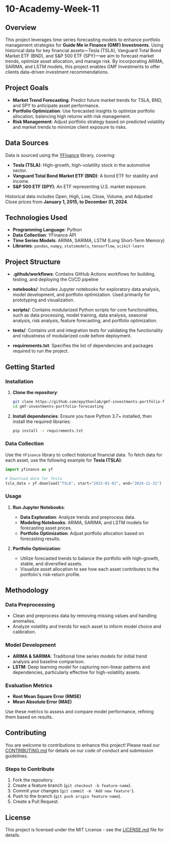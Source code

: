 # 10-Academy-Week-11

## Overview

This project leverages time series forecasting models to enhance portfolio management strategies for **Guide Me in Finance (GMF) Investments**. Using historical data for key financial assets—Tesla (TSLA), Vanguard Total Bond Market ETF (BND), and S&P 500 ETF (SPY)—we aim to forecast market trends, optimize asset allocation, and manage risk. By incorporating ARIMA, SARIMA, and LSTM models, this project enables GMF Investments to offer clients data-driven investment recommendations.

## Project Goals

- **Market Trend Forecasting**: Predict future market trends for TSLA, BND, and SPY to anticipate asset performance.
- **Portfolio Optimization**: Use forecasted insights to optimize portfolio allocation, balancing high returns with risk management.
- **Risk Management**: Adjust portfolio strategy based on predicted volatility and market trends to minimize client exposure to risks.

## Data Sources

Data is sourced using the [YFinance](https://pypi.org/project/yfinance/) library, covering:

- **Tesla (TSLA)**: High-growth, high-volatility stock in the automotive sector.
- **Vanguard Total Bond Market ETF (BND)**: A bond ETF for stability and income.
- **S&P 500 ETF (SPY)**: An ETF representing U.S. market exposure.

Historical data includes Open, High, Low, Close, Volume, and Adjusted Close prices from **January 1, 2015, to December 31, 2024**.

## Technologies Used

- **Programming Language**: Python
- **Data Collection**: YFinance API
- **Time Series Models**: ARIMA, SARIMA, LSTM (Long Short-Term Memory)
- **Libraries**: `pandas`, `numpy`, `statsmodels`, `tensorflow`, `scikit-learn`

## Project Structure

- **.github/workflows**: Contains GitHub Actions workflows for building, testing, and deploying the CI/CD pipeline

- **notebooks/**: Includes Jupyter notebooks for exploratory data analysis, model development, and portfolio optimization. Used primarily for prototyping and visualization.

- **scripts/**: Contains modularized Python scripts for core functionalities, such as data processing, model training, data analysis, seasonal analysis, risk analysis, feature forecasting, and portfolio optimization.

- **tests/**: Contains unit and integration tests for validating the functionality and robustness of modularized code before deployment.

- **requirements.txt**: Specifies the list of dependencies and packages required to run the project.

## Getting Started

### Installation

1. **Clone the repository**:

   ```bash
   git clone https://github.com/epythonlab/gmf-investments-portfolio-forecasting.git
   cd gmf-investments-portfolio-forecasting
   ```

2. **Install dependencies**:
   Ensure you have Python 3.7+ installed, then install the required libraries:

   ```bash
   pip install -r requirements.txt
   ```

### Data Collection

Use the `YFinance` library to collect historical financial data. To fetch data for each asset, use the following example for **Tesla (TSLA)**:

```python
import yfinance as yf

# Download data for Tesla
tsla_data = yf.download("TSLA", start="2015-01-01", end="2024-12-31")
```

### Usage

1. **Run Jupyter Notebooks**:
   - **Data Exploration**: Analyze trends and preprocess data.
   - **Modeling Notebooks**: ARIMA, SARIMA, and LSTM models for forecasting asset prices.
   - **Portfolio Optimization**: Adjust portfolio allocation based on forecasting results.

2. **Portfolio Optimization**:
   - Utilize forecasted trends to balance the portfolio with high-growth, stable, and diversified assets.
   - Visualize asset allocation to see how each asset contributes to the portfolio's risk-return profile.

## Methodology

### Data Preprocessing

- Clean and preprocess data by removing missing values and handling anomalies.
- Analyze volatility and trends for each asset to inform model choice and calibration.

### Model Development

- **ARIMA & SARIMA**: Traditional time series models for initial trend analysis and baseline comparison.
- **LSTM**: Deep learning model for capturing non-linear patterns and dependencies, particularly effective for high-volatility assets.

### Evaluation Metrics

- **Root Mean Square Error (RMSE)**
- **Mean Absolute Error (MAE)**

Use these metrics to assess and compare model performance, refining them based on results.

## Contributing

You are welcome to contributions to enhance this project! Please read our [CONTRIBUTING.md](CONTRIBUTING.md) for details on our code of conduct and submission guidelines.

### Steps to Contribute

1. Fork the repository.
2. Create a feature branch (`git checkout -b feature-name`).
3. Commit your changes (`git commit -m 'Add new feature'`).
4. Push to the branch (`git push origin feature-name`).
5. Create a Pull Request.

## License

This project is licensed under the MIT License - see the [LICENSE.md](LICENSE.md) file for details.
